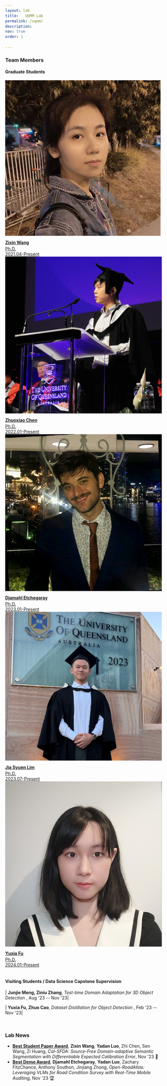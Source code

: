 ```yaml
---
layout: lab
title:   UQMM Lab
permalink: /uqmm/
description: 
nav: true
order: 1

---
```





### Team Members

<style>
table {
    border-collapse: collapse;
}
table, th, td {
   border: 1px solid white;
}
blockquote {
    border-left: solid blue;
    padding-left: 10px;
}
</style>



#### Graduate Students
<div class ="image-gallery">
  <div class="box"><a href="https://www.linkedin.com/in/zi-xin-wang-6307811ab/?originalSubdomain=au" title="Zixin Wang">
         <img src="/assets/img/student_preview/zixin.jpg" alt="Zixin"  class="img-gallery" />
         <div class ="textbox" style="margin-top:10px;"> <b> Zixin Wang </b> </div>
         <div class ="textbox" style="margin-top:3px;"> Ph.D. <br> 2021.04-Present<br> </div></a>
  </div>


  <div class="box"><a href="https://zhuoxiao-chen.github.io/" title="Zhuoxiao Chen">
         <img src="/assets/img/student_preview/ivan.jpg" alt="Aniket"  class="img-gallery" />
         <div class ="textbox" style="margin-top:10px;"> <b> Zhuoxiao Chen </b> </div>
         <div class ="textbox" style="margin-top:3px;"> Ph.D. <br> 2022.01-Present<br> </div></a>
  </div>

  <div class="box"><a href="https://www.linkedin.com/in/djamahl-etchegaray-888873140/?originalSubdomain=au" title="Djamahl Etchegaray">
         <img src="/assets/img/student_preview/djamahl.png" alt="Djamahl"  class="img-gallery" />
         <div class ="textbox" style="margin-top:10px;"> <b> Djamahl Etchegaray </b> </div>
         <div class ="textbox" style="margin-top:3px;">  Ph.D. <br> 2023.01-Present </div></a>
  </div>

  <div class="box"><a href="https://www.linkedin.com/in/jason-lim-a10a7a189/?originalSubdomain=au" title="Jia Syuen Lim">
         <img src="/assets/img/student_preview/jason-headshot.jpg" alt="Jia"  class="img-gallery" />
         <div class ="textbox" style="margin-top:10px;"> <b> Jia Syuen Lim </b> </div>
         <div class ="textbox" style="margin-top:3px;">  Ph.D. <br> 2023.07-Present </div></a>
  </div>
  <div class="box"><a href="" title="Yuxia Fu">
         <img src="/assets/img/student_preview/yuxia.jpg" alt="Yuxia"  class="img-gallery" />
         <div class ="textbox" style="margin-top:10px;"> <b> Yuxia Fu </b> </div>
         <div class ="textbox" style="margin-top:3px;">  Ph.D. <br> 2024.01-Present </div></a>
  </div>
    <br>
 </div>

#### Visiting Students / Data Science Capstone Supervision

| **Junjie Meng, Ziniu Zhang**, *Test-time Domain Adaptation for 3D Object Detection* , Aug '23 -- Nov '23|

| **Yuxia Fu, Zhuo Cao**, *Dataset Distillation for Object Detection* , Feb '23 -- Nov '23|

<br>

    
### Lab News

- **[Best Student Paper Award](https://www.acmmm2023.org/)**, **Zixin Wang**, **Yadan Luo**, Zhi Chen, Sen Wang, Zi Huang, *Cal-SFDA: Source-Free Domain-adaptive Semantic Segmentation with Differentiable Expected Calibration Error*, Nov '23 🥇
- **[Best Demo Award](https://www.acmmm2023.org/)**, **Djamahl Etchegaray**, **Yadan Luo**, Zachary FitzChance, Anthony Southon, Jinjiang Zhong, *Open-RoadAtlas: Leveraging VLMs for Road Condition Survey with Real-Time Mobile Auditing*, Nov '23 🏆


<!-- ### Research Projects
<div class="projects grid">

  {% assign sorted_projects = site.projects | sort: "importance" %}
  {% for project in sorted_projects %}
  <div class="grid-item">
    {% if project.redirect %}
    <a href="{{ project.redirect }}" target="_blank">
    {% else %}
    <a href="{{ project.url | relative_url }}">
    {% endif %}
      <div class="card hoverable">
        {% if project.img %}
        <img src="{{ project.img | relative_url }}" alt="project thumbnail">
        {% endif %}
        <div class="card-body">
          <h2 class="card-title text-lowercase">{{ project.title }}</h2>
          <p class="card-text">{{ project.description }}</p>
          <div class="row ml-1 mr-1 p-0">
            {% if project.github %}
            <div class="github-icon">
              <div class="icon" data-toggle="tooltip" title="Code Repository">
                <a href="{{ project.github }}" target="_blank"><i class="fab fa-github gh-icon"></i></a>
              </div>
              {% if project.github_stars %}
              <span class="stars" data-toggle="tooltip" title="GitHub Stars">
                <i class="fas fa-star"></i>
                <span id="{{ project.github_stars }}-stars"></span>
              </span>
              {% endif %}
            </div>
            {% endif %}
          </div>
        </div>
      </div>
    </a>
  </div>
{% endfor %} -->


